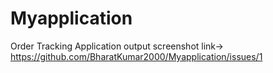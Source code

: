 # Myapplication
Order Tracking Application
output screenshot link->
https://github.com/BharatKumar2000/Myapplication/issues/1
